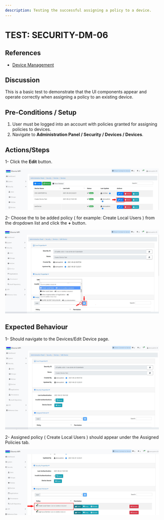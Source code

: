 ```yaml
---
description: Testing the successful assigning a policy to a device.
---
```


# TEST: SECURITY-DM-06

## References

* [Device Management](broken-reference)

## Discussion

This is a basic test to demonstrate that the UI components appear and operate correctly when assigning a policy to an existing device.

## **Pre-Conditions / Setup**

1. User must be logged into an account with policies granted for assigning policies to devices.
2. Navigate to **Administration Panel / Security / Devices / Devices**.

## Actions/Steps

1- Click the **Edit** button.

![](<../../../../../../../../../.gitbook/assets/18 (1).jpg>)

2- Choose the to be added policy ( for example: Create Local Users ) from the dropdown list and click the **+** button.

![](<../../../../../../../../../.gitbook/assets/20 (3).jpg>)

## Expected Behaviour

1- Should navigate to the Devices/Edit Device page.

![](<../../../../../../../../../.gitbook/assets/19 (2).jpg>)

2- Assigned policy ( Create Local Users ) should appear under the Assigned Policies tab.

![](<../../../../../../../../../.gitbook/assets/21 (1).jpg>)
